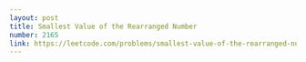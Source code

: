 ```yaml
---
layout: post
title: Smallest Value of the Rearranged Number
number: 2165
link: https://leetcode.com/problems/smallest-value-of-the-rearranged-number
---
```

